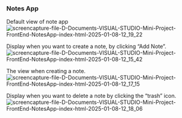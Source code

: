 ### Notes App

Default view of note app
![screencapture-file-D-Documents-VISUAL-STUDIO-Mini-Project-FrontEnd-NotesApp-index-html-2025-01-08-12_19_22](https://github.com/user-attachments/assets/8aa2f545-a6ad-422b-9a81-5233a36c8229)

Display when you want to create a note, by clicking “Add Note”.
![screencapture-file-D-Documents-VISUAL-STUDIO-Mini-Project-FrontEnd-NotesApp-index-html-2025-01-08-12_15_42](https://github.com/user-attachments/assets/f0a81d32-f41f-449d-b8ce-4f36159efa33)

The view when creating a note.
![screencapture-file-D-Documents-VISUAL-STUDIO-Mini-Project-FrontEnd-NotesApp-index-html-2025-01-08-12_17_15](https://github.com/user-attachments/assets/7aeb81cf-4f19-4412-91ca-5ac6b24d5cd1)

Display when you want to delete a note by clicking the “trash” icon.
![screencapture-file-D-Documents-VISUAL-STUDIO-Mini-Project-FrontEnd-NotesApp-index-html-2025-01-08-12_18_06](https://github.com/user-attachments/assets/74f73849-e009-440e-bbc2-5bbc613426db)
